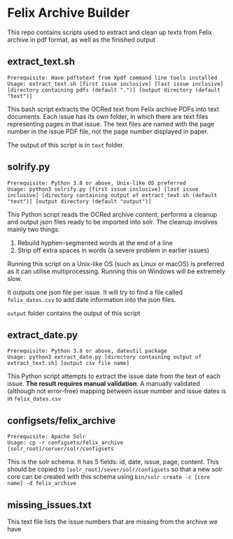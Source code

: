# Felix Archive Builder
This repo contains scripts used to extract and clean up texts from Felix archive in pdf format, as well as the finished output

## extract_text.sh
```
Prerequisite: Have pdftotext from Xpdf command line tools installed
Usage: extract_text.sh [first issue inclusive] [last issue inclusive] [directory containing pdfs (default ".")] [output directory (default "text")]
```
This bash script extracts the OCRed text from Felix archive PDFs into text documents. 
Each issue has its own folder, in which there are text files representing pages in that issue. 
The text files are named with the page number in the issue PDF file, not the page number displayed in paper.

The output of this script is in `text` folder.

## solrify.py
```
Prerequisite: Python 3.8 or above, Unix-like OS preferred
Usage: python3 solrify.py [first issue inclusive] [last issue inclusive] [directory containing output of extract_text.sh (default "text")] [output directory (default "output")]
```
This Python script reads the OCRed archive content, performs a cleanup and output json files ready to be imported into solr. 
The cleanup involves mainly two things:
1. Rebuild hyphen-segmented words at the end of a line
2. Strip off extra spaces in words (a severe problem in earlier issues)

Running this script on a Unix-like OS (such as Linux or macOS) is preferred as it can utilise multiprocessing.
Running this on Windows will be extremely slow.

It outputs one json file per issue. It will try to find a file called `felix_dates.csv` to add date information into the
json files.

`output` folder contains the output of this script

## extract_date.py
```
Prerequisite: Python 3.8 or above, dateutil package
Usage: python3 extract_date.py [directory containing output of extract_text.sh] [output csv file name]
```
This Python script attempts to extract the issue date from the text of each issue. **The result requires manual validation**.
A manually validated (although not error-free) mapping between issue number and issue dates is in `felix_dates.csv`

## configsets/felix_archive
```
Prerequisite: Apache Solr
Usage: cp -r configsets/felix_archive [solr_root]/server/solr/configsets
```
This is the solr schema. It has 5 fields: id, date, issue, page, content.
This should be copied to `[solr_root]/sever/solr/configsets` so that a new solr core
can be created with this schema using `bin/solr create -c [core name] -d felix_archive`

## missing_issues.txt
This text file lists the issue numbers that are missing from the archive we have

